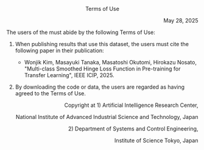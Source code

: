 <p align="center"> Terms of Use </p>
<p align="right"> May 28, 2025 </p>

The users of the must abide by the following Terms of Use:

1. When publishing results that use this dataset, the users must cite the following paper in their publication:
     * Wonjik Kim, Masayuki Tanaka, Masatoshi Okutomi, Hirokazu Nosato, "Multi-class Smoothed Hinge Loss Function in Pre-training for Transfer Learning", IEEE ICIP, 2025.

1. By downloading the code or data, the users are regarded as having agreed to the Terms of Use.


<p align="right"> Copyright at 1) Artificial Intelligence Research Center, </p>
<p align="right"> National Institute of Advanced Industrial Science and Technology, Japan </p>
<p align="right"> 2) Department of Systems and Control Engineering, </p>
<p align="right"> Institute of Science Tokyo, Japan </p>

